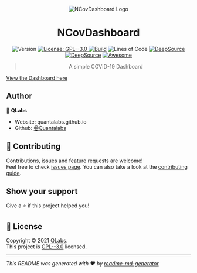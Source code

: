 <p align='center'><img src="https://i.ibb.co/rvN91xr/Screenshot-2021-03-02-153146.jpg" alt="NCovDashboard Logo" border="0"></p>
<h1 align="center">NCovDashboard </h1>
<p align='center'>
  <img alt="Version" src="https://img.shields.io/badge/version-1.0.0-blue.svg?cacheSeconds=2592000" />
  <a href="https://github.com/Quantalabs/NCOVDashboard/blob/main/LICENSE" target="_blank">
    <img alt="License: GPL--3.0" src="https://img.shields.io/badge/License-GPL--3.0-yellow.svg" />
  </a>
  <a href="https://github.com/Quantalabs/NCOVDashboard/actions/workflows/build.yml"><img src="https://img.shields.io/github/workflow/status/Quantalabs/NCOVDashboard/Update%20Case%20Data" alt="Build"></a>
  <img alt="Lines of Code" src="https://img.shields.io/tokei/lines/github/epispot/epispot?color=orange">
  <a href="https://deepsource.io/gh/Quantalabs/NCOVDashboard/?ref=repository-badge" target="_blank"><img alt="DeepSource" title="DeepSource" src="https://deepsource.io/gh/Quantalabs/NCOVDashboard.svg/?label=active+issues&show_trend=true"/></a>
  <a href="https://deepsource.io/gh/Quantalabs/NCOVDashboard/?ref=repository-badge" target="_blank"><img alt="DeepSource" title="DeepSource" src="https://deepsource.io/gh/Quantalabs/NCOVDashboard.svg/?label=resolved+issues&show_trend=true"/></a>
  <a href="https://github.com/soroushchehresa/awesome-coronavirus#web-apps"><img src="https://awesome.re/badge.svg" alt="Awesome"></a>
</p>

<blockquote align='center'>A simple COVID-19 Dashboard</blockquote>

[View the Dashboard here](https://quantalabs.github.io/NCOVDashboard/us)

## Author

👤 **QLabs**

- Website: quantalabs.github.io
- Github: [@Quantalabs](https://github.com/Quantalabs)

## 🤝 Contributing

Contributions, issues and feature requests are welcome!<br />Feel free to check [issues page](https://github.com/Quantalabs/NCOVDashboard/issues). You can also take a look at the [contributing guide](https://github.com/Quantalabs/NCOVDashboard/blob/main/CONTRIBUTING.md).

## Show your support

Give a ⭐️ if this project helped you!

## 📝 License

Copyright © 2021 [QLabs](https://github.com/Quantalabs).<br />
This project is [GPL--3.0](https://github.com/Quantalabs/NCOVDashboard/blob/main/LICENSE) licensed.

---

_This README was generated with ❤️ by [readme-md-generator](https://github.com/kefranabg/readme-md-generator)_
